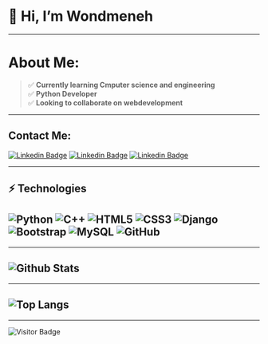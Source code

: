 #                                      👋 Hi, I’m Wondmeneh


---
# About Me:
>:white_check_mark: **Currently learning Cmputer science and engineering**<br>
>:white_check_mark: **Python Developer**<br>
>:white_check_mark: **Looking to collaborate on webdevelopment**<br>
---
## Contact Me:
[![Linkedin Badge](https://img.shields.io/badge/-WondmD-blue?style=flat-square&logo=Linkedin&logoColor=white&link=https://www.linkedin.com/in/wondmD/)](https://www.linkedin.com/in/wondmeneh-dereje-033432231/)
[![Linkedin Badge](https://img.shields.io/badge/-wondmenehdereje@gmail.com-red?style=flat-square&logo=gmail&logoColor=white&link=/)](https://www.linkedin.com/in/wondmeneh-dereje-033432231/)
[![Linkedin Badge](https://img.shields.io/badge/-WondmD-blue?style=flat-square&logo=Telegram&logoColor=white&link=https://t.me/wonaa_D/)](https://t.me/wonaa_D/)


---
## ⚡ Technologies

![Python](https://img.shields.io/badge/-Python-black?style=flat-square&logo=Python)
![C++](https://img.shields.io/badge/-C++-00599C?style=flat-square&logo=c)
![HTML5](https://img.shields.io/badge/-HTML5-E34F26?style=flat-square&logo=html5&logoColor=white)
![CSS3](https://img.shields.io/badge/-CSS3-1572B6?style=flat-square&logo=css3)
![Django](https://img.shields.io/badge/-Django-181717?style=flat-square&logo=Django)
![Bootstrap](https://img.shields.io/badge/-Bootstrap-563D7C?style=flat-square&logo=bootstrap)
![MySQL](https://img.shields.io/badge/-MySQL-black?style=flat-square&logo=mysql)
![GitHub](https://img.shields.io/badge/-GitHub-181717?style=flat-square&logo=github)
---
---

![Github Stats](https://github-readme-stats.vercel.app/api?username=wondmD&count_private=true&show_icons=true&include_all_commits=true)
---
---

![Top Langs](https://github-readme-stats.vercel.app/api/top-langs/?username=wondmD&hide=TeX&layout=compact)
---
---
![Visitor Badge](https://visitor-badge.laobi.icu/badge?page_id=wondmD.wondmD)
<!---
wondmD/wondmD is a ✨ special ✨ repository because its `README.md` (this file) appears on your GitHub profile.
You can click the Preview link to take a look at your changes.
--->
